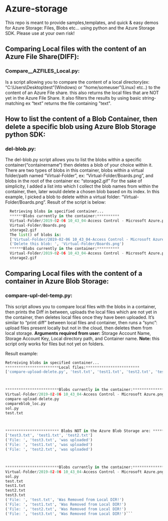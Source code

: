 # Azure-storage
This repo is meant to provide samples,templates, and quick & easy demos for Azure Storage: Files, Blobs etc... using python and the Azure Storage SDK. Please use at your own risk!

## Comparing Local files with the content of an Azure File Share(DIFF):

### Compare__AZFILES_Local.py:
Is a script allowing you to compare the content of a local directory(ex: “C:\Users\Desktop\test”(Windows) or "home/someuser"(Linux) etc..) to the content of an Azure File share. this also returns the local files that are NOT yet in the Azure File Share. It also filters the results by using basic string-matching ex “text” returns the file containing "text".

## How to list the content of a Blob Container, then delete a specific blob using Azure Blob Storage python SDK:

### del-blob.py:

The del-blob.py script allows you to list the blobs within a specific container(“containername”) then deletes a blob of your choice within it.
There are two types of blobs in this container, blobs within a virtual folder/path named “Virtual-Folder”, ex: “Virtual-Folder/Boards.png”, and blobs in the root of the container ex: “storage2.gif”
For the sake of simplicity, I added a list into which I collect the blob names from within the container, then, later would delete a chosen blob based on its index. 
In this example, I picked a blob to delete within a virtual folder: “Virtual-Folder/Boards.png”. Result of the script is below:


```python
  Retrieving blobs in specified container...
  ******Blobs currently in the container:**********
  Virtual-Folder/2019-02-06 10_43_04-Access Control - Microsoft Azure.png
  Virtual-Folder/Boards.png
  storage2.gif
  The list() of blobs is:
  ['Virtual-Folder/2019-02-06 10_43_04-Access Control - Microsoft Azure.png', 'Virtual-Folder/Boards.png', 'storage2.gif']
  ('Delete this blob: ', 'Virtual-Folder/Boards.png')
  ******Blobs currently in the container:**********
  Virtual-Folder/2019-02-06 10_43_04-Access Control - Microsoft Azure.png
  storage2.gif

```

## Comparing Local files with the content of a container in Azure Blob Storage:
### compare-upl-del-temp.py:
This script allows you to compare local files with the blobs in a container, then prints the Diff in between, uploads the local files which are not yet in the container, then deletes local files once they have been uploaded. It’s  similar to “print diff” between local files and container, then runs a “sync”: upload files present locally but not in the cloud, then deletes them from local storage.
**Arguments required from user:** Storage Account Name, Storage Account Key, Local directory path, and Container name.
**Note:** this script only works for files but not yet on folders.

Result example:

```python
Retreiving blobs in specified container...
************************Local files:************************
['compare-upload-delete.py', 'test.txt', 'test1.txt', 'test2.txt', 'test3.txt']



************************Blobs currently in the container:************************
Virtual-Folder/2019-02-06 10_43_04-Access Control - Microsoft Azure.png
compare-upload-delete.py
compareblob_loc.py
sol.py
test.txt



************************ Blobs NOT in the Azure Blob Storage are: ************************
['test3.txt', 'test1.txt', 'test2.txt']
('File: ', 'test3.txt', 'was uploaded')
('File: ', 'test1.txt', 'was uploaded')
('File: ', 'test2.txt', 'was uploaded')



************************Blobs currently in the container:************************
Virtual-Folder/2019-02-06 10_43_04-Access Control - Microsoft Azure.png
sol.py
test.txt
test1.txt
test2.txt
test3.txt
('File: ', 'test.txt', 'Was Removed from Local DIR!')
('File: ', 'test1.txt', 'Was Removed from Local DIR!')
('File: ', 'test2.txt', 'Was Removed from Local DIR!')
('File: ', 'test3.txt', 'Was Removed from Local DIR!')```
